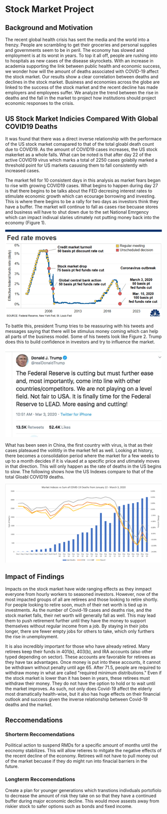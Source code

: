 # Stock Market Project 


## Background and Motivation
The recent global health crisis has sent the media and the world into a frenzy. People are scrambling to get their groceries and personal supplies and governments seem to be in peril. The economy has slowed and employment is at its worst in years. To top it all off, people are rushing into to hospitals as new cases of the disease skyrockets. With an increase in academia supporting the link between public health and economic success, we wonder how will the amount of deaths associated with COVID-19 affect the stock market. Our results show a clear correlation between deaths and declines in the stock market. Business and economies across the globe are linked to the success of the stock market and the recent decline has made employers and employees suffer. We analyze the trend between the rise in deaths and the fall in the market to project how institutions should project economic responses to the crisis.

## US Stock Market Indicies Compared With Global COVID19 Deaths
It was found that there was a direct inverse relationship with the performace of the US stock market comapared to that of the total gloabl death count due to COVID19. As the amount of COVID19 cases increases, the US stock makerket as a whole falls. What can be noted is that after day 22 of the active COVID19 virus which marks a total of 2250 cases golablly marked a threshold point for US markets casusing them to fall consistently with increased cases. 

The market fell for 10 consistent days in this analysis as market fears began to rise with growing COVID19 cases. What begins to happen during day 27 is that there begins to be talks about the FED decresing interest rates to stimulate economic growth which can ecourage borrowing and investing. This is where there begins to be a rally for two days as investors think they have a buffer. The market will continue to fall as cases rise becuase stores and business will have to shut down due to the set National Emrgency which can impact indivual slaries utimately not putting money back into the economy (Figure 1). 

![](fed_cut.png)

To battle this, president Trump tries to be reassuring with his tweets and messages saying that there will be stimulus money coming which can help all parts of the business model. Some of his tweets look like Figure 2. Trump does this to build confidence in investors and try to influence the market. 

![](trump_influence.jpg)

What has been seen in China, the first country with virus, is that as their cases plateaued the volititly in the market fell as well. Looking at history, there becomes a consolidation period where the market for a few weeks to up to a month decides if it is vlaued at a specific price and utimately moves in that direction. This will only happen as the rate of deaths in the US begins to slow.  The following shows how the US Indexes compare to that of the total Gloabl COVID19 deaths. 

![](index_vs_deaths.png)

## Impact of Findings

Impacts on the stock market have wide ranging effects as they inmpact everyone from hourly workers to seasoned investors. However, now of the most impacted groups of all are retirees and those looking to retire shortly. For people looking to retire soon, much of their net worth is tied up in investments. As the number of Covid-19 cases and deaths rise, and the stock market falls, their net worth will generally fall as well. This may lead them to push retirement further until they have the money to support themselves without regular income from a job. By staying in their jobs longer, there sre fewer empty jobs for others to take, which only furthers the rise in unemployment.

It is also incredibly important for those who have already retired. Many retirees keep their funds in 401(k), 403(b), and IRA accounts (also other typed depending on sector). These accounts are favorable for retirees as they have tax advantages. Once money is put into these accounts, it cannot be withdrawn without penalty until age 65. After 71.5, people are required to withdraw money in what are called "required minimum distributions." Even if the stock market is lower than it has been in years, these retirees must withdraw their money. They do not have the option to hold or to wait until the market improves. As such, not only does Covid-19 affect the elderly most dramatically health-wise, but it also has huge effects on their financial outlook and success given the inverse relationship between Covid-19 deaths and the market.


## Reccomendations 

### Shorterm Reccomendations 
Poilitical action to suspend RMDs for a specific amount of months until the eocnomy stabilizes. This will allow retieres to mitgate the negative effects of the recent decline of the economy. Retirees will not have to pull money out of the market becuase if they do might run into finacial barriers in the future. 


### Longterm Reccomendations
Create a plan for younger generations which transtions indivduals portofiolo to decrease the amount of risk they take on so that they have a continued buffer during major economic decline. This would move assests away from riskier stock to safer options such as bonds and fixed income. 
